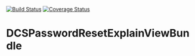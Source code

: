 [![Build Status](https://travis-ci.org/damianociarla/DCSPasswordResetExplainViewBundle.svg?branch=master)](https://travis-ci.org/damianociarla/DCSPasswordResetExplainViewBundle)
[![Coverage Status](https://coveralls.io/repos/github/damianociarla/DCSPasswordResetExplainViewBundle/badge.svg?branch=master)](https://coveralls.io/github/damianociarla/DCSPasswordResetExplainViewBundle?branch=master)

# DCSPasswordResetExplainViewBundle